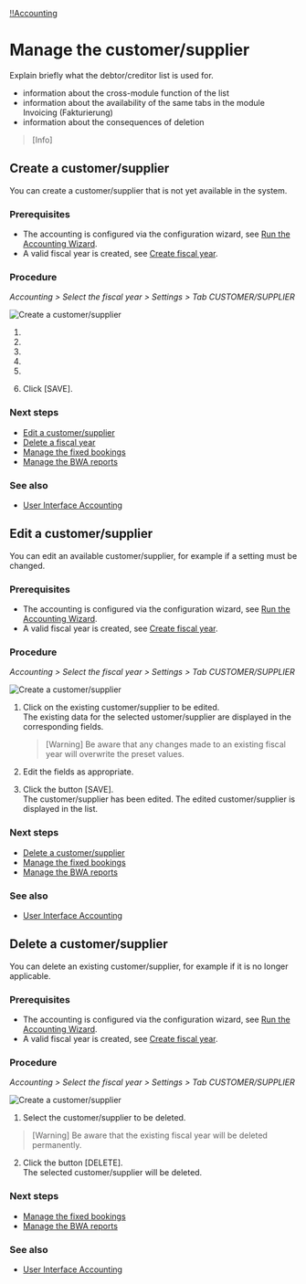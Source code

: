 [!!Accounting](Actindo/Accounting)

# Manage the customer/supplier

Explain briefly what the debtor/creditor list is used for.

- information about the cross-module function of the list
- information about the availability of the same tabs in the module Invoicing (Fakturierung)
- information about the consequences of deletion

> [Info]

## Create a customer/supplier

You can create a customer/supplier that is not yet available in the system.

### Prerequisites

- The accounting is configured via the configuration wizard, see [Run the Accounting Wizard](01_RunAccountingWizard.md).
- A valid fiscal year is created, see [Create fiscal year](04_ManageFiscalYear.md#create-a-fiscal-year).

### Procedure

*Accounting > Select the fiscal year > Settings > Tab CUSTOMER/SUPPLIER*

![Create a customer/supplier](/Assets/Screenshots/Accounting/Settings/CustomerSupplier/Create_FiscalYear.png "[Create a customer/supplier")

1.  

2.  

3.  

4.  

5.  

6. Click [SAVE].  



### Next steps

- [Edit a customer/supplier](#edit-a-customer-supplier)
- [Delete a fiscal year](#delete-a-customer-supplier)
- [Manage the fixed bookings](06_ManageFixedBookings.md)
- [Manage the BWA reports](07_ManageBWAReports.md)

### See also

- [User Interface Accounting](/Accounting/UserInterface/00_UserInterface.md)


## Edit a customer/supplier

You can edit an available customer/supplier, for example if a setting must be changed.

### Prerequisites

- The accounting is configured via the configuration wizard, see [Run the Accounting Wizard](01_RunAccountingWizard.md).
- A valid fiscal year is created, see [Create fiscal year](04_ManageFiscalYear.md#create-a-fiscal-year).


### Procedure

*Accounting > Select the fiscal year > Settings > Tab CUSTOMER/SUPPLIER*

![Create a customer/supplier](/Assets/Screenshots/Accounting/Settings/CustomerSupplier/Create_FiscalYear.png "[Create a customer/supplier")

1. Click on the existing customer/supplier to be edited.   
The existing data for the selected ustomer/supplier are displayed in the corresponding fields.

    > [Warning] Be aware that any changes made to an existing fiscal year will overwrite the preset values.

2. Edit the fields as appropriate.

3. Click the button [SAVE].   
The customer/supplier has been edited. The edited customer/supplier is displayed in the list.

### Next steps

- [Delete a customer/supplier](#delete-a-customer-supplier)
- [Manage the fixed bookings](06_ManageFixedBookings.md)
- [Manage the BWA reports](07_ManageBWAReports.md)

### See also

- [User Interface Accounting](/Accounting/UserInterface/00_UserInterface.md)


## Delete a customer/supplier

You can delete an existing customer/supplier, for example if it is no longer applicable.

### Prerequisites

- The accounting is configured via the configuration wizard, see [Run the Accounting Wizard](01_RunAccountingWizard.md).
- A valid fiscal year is created, see [Create fiscal year](04_ManageFiscalYear.md#create-a-fiscal-year).

### Procedure

*Accounting > Select the fiscal year > Settings > Tab CUSTOMER/SUPPLIER*

![Create a customer/supplier](/Assets/Screenshots/Accounting/Settings/CustomerSupplier/Create_FiscalYear.png "[Create a customer/supplier")

1. Select the customer/supplier to be deleted.
  > [Warning] Be aware that the existing fiscal year will be deleted permanently.

2. Click the button [DELETE].  
The selected customer/supplier will be deleted.

### Next steps

- [Manage the fixed bookings](06_ManageFixedBookings.md)
- [Manage the BWA reports](07_ManageBWAReports.md)

### See also

- [User Interface Accounting](/Accounting/UserInterface/00_UserInterface.md)
